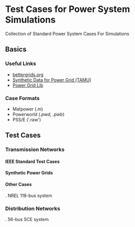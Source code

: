 # Test Cases for Power System Simulations
Collection of Standard Power System Cases For Simulations

## Basics
### Useful Links
- [bettergrids.org](https://db.bettergrids.org/bettergrids/community-list)
- [Synthetic Data for Power Grid (TAMU)](https://electricgrids.engr.tamu.edu/)
- [Power Grid Lib](https://power-grid-lib.github.io/)

### Case Formats
- Matpower (*.m*)
- Powerworld (*.pwd, .pwb*)
- PSS/E ('.raw')

## Test Cases 
### Transmission Networks
#### IEEE Standard Test Cases
#### Synthetic Power Grids
#### Other Cases 
. NREL 118-bus system


### Distribution Networks
. 56-bus SCE system 
